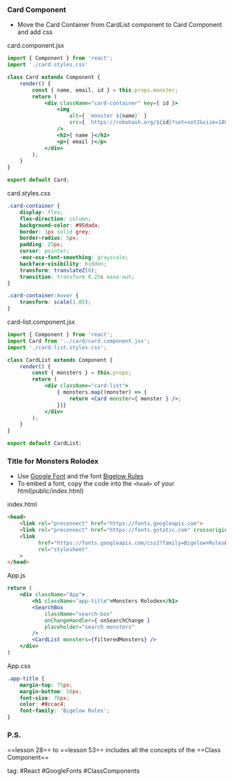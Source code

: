 ### Card Component
- Move the Card Container from CardList component to Card Component and add css

card.component.jsx
```jsx
import { Component } from 'react';
import './card.styles.css'

class Card extends Component {
	render() {
		const { name, email, id } = this.props.monster;
		return (
			<div className="card-container" key={ id }>
				<img
					alt={ `monster ${name}` }
					src={ `https://robohash.org/${id}?set=set2&size=180x180` }
				/>
				<h2>{ name }</h2>
				<p>{ email }</p>
			</div>
		);
	}
}

export default Card;
```

card.styles.css
```css
.card-container {
	display: flex;
	flex-direction: column;
	background-color: #95dada;
	border: 1px solid grey;
	border-radius: 5px;
	padding: 25px;
	cursor: pointer;
	-moz-osx-font-smoothing: grayscale;
	backface-visibility: hidden;
	transform: translateZ(0);
	transition: transform 0.25s ease-out;
}

.card-container:hover {
	transform: scale(1.05);
}
```

card-list.component.jsx
```jsx
import { Component } from 'react';
import Card from '../card/card.component.jsx';
import './card-list.styles.css';

class CardList extends Component {
	render() {
		const { monsters } = this.props;
		return (
			<div className="card-list">
				{ monsters.map((monster) => {
					return <Card monster={ monster } />;
				})}
			</div>
		);
	}
}

export default CardList;
```

### Title for Monsters Rolodex
- Use [Google Font](https://fonts.google.com/) and the font [Bigelow Rules](https://fonts.google.com/specimen/Bigelow+Rules?query=bigelow+rules)
- To embed a font, copy the code into the `<head>` of your html(public/index.html)

index.html
```html
<head>
	<link rel="preconnect" href="https://fonts.googleapis.com">
	<link rel="preconnect" href="https://fonts.gstatic.com" crossorigin>
	<link 
		  href="https://fonts.googleapis.com/css2?family=Bigelow+Rules&display=swap" 
		  rel="stylesheet"
    >
</head>
```

App.js
```jsx
return (
	<div className="App">
		<h1 className="app-title">Monsters Rolodex</h1>
		<SearchBox
			className="search-box"
			onChangeHandler={ onSearchChange }
			placeholder="search monsters"
		/>
		<CardList monsters={filteredMonsters} />
	</div>
)
```

App.css
```css
.app-title {
	margin-top: 75px;
	margin-bottom: 50px;
	font-size: 76px;
	color: #0ccac4;
	font-family: 'Bigelow Rules';
}
```

### P.S. 
==lesson 28== to ==lesson 53== includes all the concepts of the ==Class Component==

tag: #React #GoogleFonts #ClassComponents 
